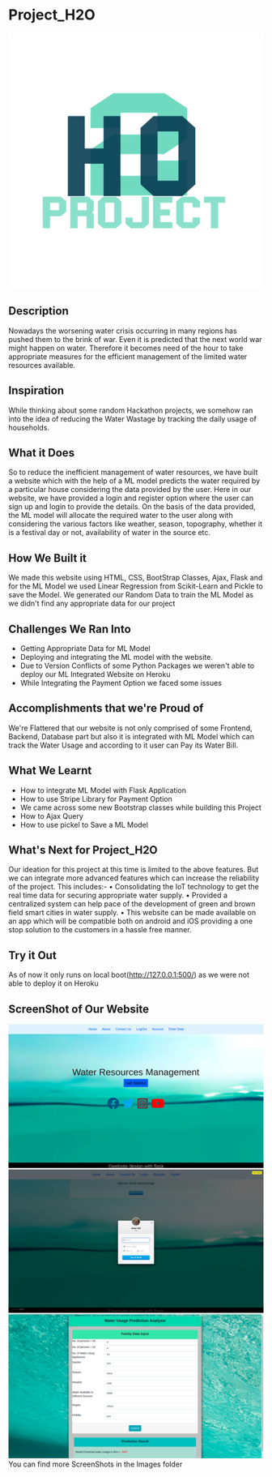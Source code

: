 # Project_H2O
![](images/logo.png)
## Description
Nowadays the worsening water crisis occurring in many regions has pushed them to the brink of war. Even it is predicted that the next world war might happen on water. Therefore it becomes need of the hour to take appropriate measures for the efficient management of the limited water resources available.

## Inspiration
While thinking about some random Hackathon projects, we somehow ran into the idea of reducing the Water Wastage by tracking the daily usage of households.

## What it Does
So to reduce the inefficient management of water resources, we have built a website which with the help of a ML model predicts the water required by a particular house considering the data provided by the user. Here in our website, we have provided a login and register option where the user can sign up and login to provide the details. On the basis of the data provided, the ML model will allocate the required water to the user along with considering the various factors like weather, season, topography, whether it is a festival day or not, availability of water in the source etc.

## How We Built it
We made this website using HTML, CSS, BootStrap Classes, Ajax, Flask and for the ML Model we used Linear Regression from Scikit-Learn and Pickle to save the Model.
We generated our Random Data to train the ML Model as we didn't find any appropriate data for our project

## Challenges We Ran Into
* Getting Appropriate Data for ML Model
* Deploying and integrating the ML model with the website.
* Due to Version Conflicts of some Python Packages we weren't able to deploy our ML Integrated Website on Heroku
* While Integrating the Payment Option we faced some issues

## Accomplishments that we're Proud of
We're Flattered that our website is not only comprised of some Frontend, Backend, Database part but also it is integrated with ML Model which can track the Water Usage and according to it user can Pay its Water Bill.

## What We Learnt
* How to integrate ML Model with Flask Application
* How to use Stripe Library for Payment Option
* We came across some new Bootstrap classes while building this Project
* How to Ajax Query 
* How to use pickel to Save a ML Model

## What's Next for Project_H2O
Our ideation for this project at this time is limited to the above features. But we can integrate more advanced features which can increase the reliability of the project. This includes:-
•    Consolidating the IoT technology to get the real time data for securing appropriate water supply.
•    Provided a centralized system can help pace of the development of green and brown field smart cities in water supply.
•    This website can be made available on an app which will be compatible both on android and iOS providing a one stop solution to the customers in a hassle free manner.

## Try it Out
As of now it only runs on local boot(http://127.0.0.1:500/) as we were not able to deploy it on Heroku

## ScreenShot of Our Website
![](images/Screenshot_from_2021-10-31_01-53-28.png)
![](images/Screenshot_from_2021-10-31_01-54-38.png)
![](images/Screenshot_from_2021-10-31_02-19-55.png)
You can find more ScreenShots in the Images folder
